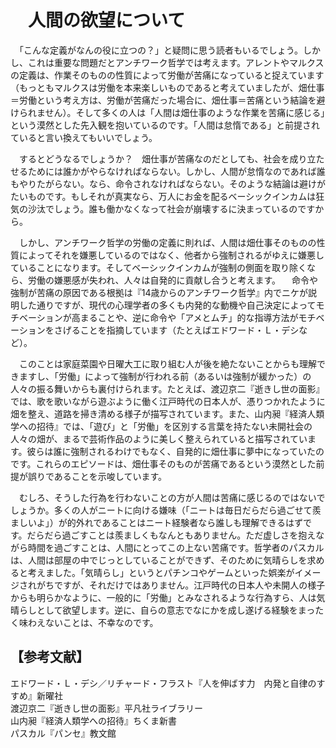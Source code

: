 # 　人間の欲望について

　「こんな定義がなんの役に立つの？」と疑問に思う読者もいるでしょう。しかし、これは重要な問題だとアンチワーク哲学では考えます。アレントやマルクスの定義は、作業そのものの性質によって労働が苦痛になっていると捉えています（もっともマルクスは労働を本来楽しいものであると考えていましたが、畑仕事＝労働という考え方は、労働が苦痛だった場合に、畑仕事＝苦痛という結論を避けられません）。そして多くの人は「人間は畑仕事のような作業を苦痛に感じる」という漠然とした先入観を抱いているのです。「人間は怠惰である」と前提されていると言い換えてもいいでしょう。

　するとどうなるでしょうか？　畑仕事が苦痛なのだとしても、社会を成り立たせるためには誰かがやらなければならない。しかし、人間が怠惰なのであれば誰もやりたがらない。なら、命令されなければならない。そのような結論は避けがたいものです。もしそれが真実なら、万人にお金を配るベーシックインカムは狂気の沙汰でしょう。誰も働かなくなって社会が崩壊するに決まっているのですから。

　しかし、アンチワーク哲学の労働の定義に則れば、人間は畑仕事そのものの性質によってそれを嫌悪しているのではなく、他者から強制されるがゆえに嫌悪していることになります。そしてベーシックインカムが強制の側面を取り除くなら、労働の嫌悪感が失われ、人々は自発的に貢献し合うと考えます。
　命令や強制が苦痛の原因である根拠は『14歳からのアンチワーク哲学』内でニケが説明した通りですが、現代の心理学者の多くも内発的な動機や自己決定によってモチベーションが高まることや、逆に命令や「アメとムチ」的な指導方法がモチベーションをさげることを指摘しています（たとえばエドワード・Ｌ・デシなど）。

　このことは家庭菜園や日曜大工に取り組む人が後を絶たないことからも理解できますし、「労働」によって強制が行われる前（あるいは強制が緩かった）の人々の振る舞いからも裏付けられます。たとえば、渡辺京二『逝きし世の面影』では、歌を歌いながら遊ぶように働く江戸時代の日本人が、憑りつかれたように畑を整え、道路を掃き清める様子が描写されています。また、山内昶『経済人類学への招待』では、「遊び」と「労働」を区別する言葉を持たない未開社会の人々の畑が、まるで芸術作品のように美しく整えられていると描写されています。彼らは誰に強制されるわけでもなく、自発的に畑仕事に夢中になっていたのです。これらのエピソードは、畑仕事そのものが苦痛であるという漠然とした前提が誤りであることを示唆しています。

　むしろ、そうした行為を行わないことの方が人間は苦痛に感じるのではないでしょうか。多くの人がニートに向ける嫌味（「ニートは毎日だらだら過ごせて羨ましいよ」）が的外れであることはニート経験者なら誰しも理解できるはずです。だらだら過ごすことは羨ましくもなんともありません。ただ虚しさを抱えながら時間を過ごすことは、人間にとってこの上ない苦痛です。哲学者のパスカルは、人間は部屋の中でじっとしていることができず、そのために気晴らしを求めると考えました。「気晴らし」というとパチンコやゲームといった娯楽がイメージされがちですが、それだけではありません。江戸時代の日本人や未開人の様子からも明らかなように、一般的に「労働」とみなされるような行為すら、人は気晴らしとして欲望します。逆に、自らの意志でなにかを成し遂げる経験をまったく味わえないことは、不幸なのです。

## 【参考文献】
エドワード・Ｌ・デシ／リチャード・フラスト『人を伸ばす力　内発と自律のすすめ』新曜社<br>
渡辺京二『逝きし世の面影』平凡社ライブラリー<br>
山内昶『経済人類学への招待』ちくま新書<br>
パスカル『パンセ』教文館